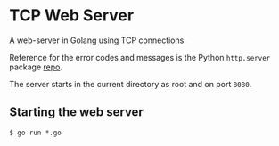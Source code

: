 # TCP Web Server
A web-server in Golang using TCP connections.


Reference for the error codes and messages is the Python `http.server` package [repo](https://github.com/python/cpython/blob/3.11/Lib/http/server.py).

The server starts in the current directory as root and on port `8080`.

## Starting the web server
`
$ go run *.go
`
